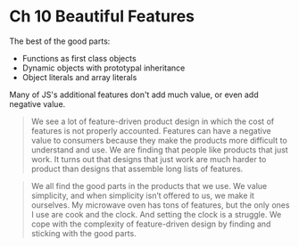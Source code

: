 Ch 10 Beautiful Features
============================

The best of the good parts:

* Functions as first class objects
* Dynamic objects with prototypal inheritance
* Object literals and array literals

Many of JS's additional features don't add much value, or even add negative value.

> We see a lot of feature-driven product design in which the cost of features is not properly accounted. Features can have a negative value to consumers because they make the products more difficult to understand and use. We are finding that people like products that just work. It turns out that designs that just work are much harder to product than designs that assemble long lists of features.

> We all find the good parts in the products that we use. We value simplicity, and when simplicity isn’t offered to us, we make it ourselves. My microwave oven has tons of features, but the only ones I use are cook and the clock. And setting the clock is a struggle. We cope with the complexity of feature-driven design by finding and sticking with the good parts.
